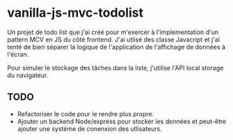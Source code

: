 <!--
# vanilla-js-mvc-todolist

A todo list project that I created as an exercice to try to implement MVC pattern In JS.
It is writen with Javascript classes and I tried to clearly separate the display from the logic of the app.
It works with the local storage API to store the todos.

## TODO 
Refactoring to clean the code. 
Maybe adding a node backend to store the todos and a template engine for the display.
-->
# vanilla-js-mvc-todolist

Un projet de todo list que j'ai créé pour m'exercer à l'implementation d'un pattern MCV en JS du côté frontend.
J'ai utlisé des classe Javacript et j'ai tenté de bien séparer la logique de l'application de l'affichage de données à l'écran.

Pour simuler le stockage des tâches dans la liste, j'utilise l'API local storage du navigateur.

## TODO

- Refactoriser le code pour le rendre plus propre.
- Ajouter un backend Node/express pour stocker les données et peut-être ajouter une système de conenxion des utlisateurs.
